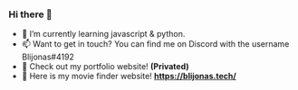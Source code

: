 ### Hi there 👋

- 🌱 I’m currently learning javascript & python.
- 📫 Want to get in touch? You can find me on Discord with the username Blijonas#4192
- 📄 Check out my portfolio website! **(Privated)**
- 🎥 Here is my movie finder website! **https://blijonas.tech/**

<!--
**Balionelis/Balionelis** is a ✨ _special_ ✨ repository because its `README.md` (this file) appears on your GitHub profile.

Here are some ideas to get you started:

- 🔭 I’m currently working on ...
- 🌱 I’m currently learning ...
- 👯 I’m looking to collaborate on ...
- 🤔 I’m looking for help with ...
- 💬 Ask me about ...
- 📫 How to reach me: ...
- 😄 Pronouns: ...
- ⚡ Fun fact: ...
-->
